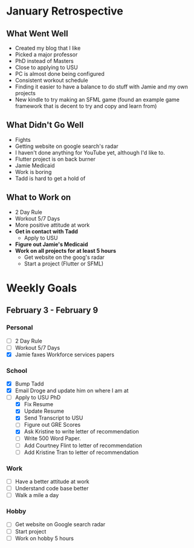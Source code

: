 # January Retrospective
## What Went Well
* Created my blog that I like
* Picked a major professor
* PhD instead of Masters
* Close to applying to USU
* PC is almost done being configured
* Consistent workout schedule
* Finding it easier to have a balance to do stuff with Jamie and my own projects
* New kindle to try making an SFML game (found an example game framework that is decent to try and copy and learn from)

## What Didn't Go Well
* Fights
* Getting website on google search's radar
* I haven't done anything for YouTube yet, although I'd like to.
* Flutter project is on back burner
* Jamie Medicaid
* Work is boring
* Tadd is hard to get a hold of

## What to Work on
* 2 Day Rule
* Workout 5/7 Days
* More positive attitude at work
* **Get in contact with Tadd**
	* Apply to USU 
* **Figure out Jamie's Medicaid**
* **Work on all projects for at least 5 hours**
	* Get website on the goog's radar
	* Start a project (Flutter or SFML)
	
# Weekly Goals

## February 3 - February 9 
### Personal
- [ ] 2 Day Rule
- [ ] Workout 5/7 Days
- [X] Jamie faxes Workforce services papers

### School
- [X] Bump Tadd
- [X] Email Droge and update him on where I am at
- [ ] Apply to USU PhD
    - [X] Fix Resume
    - [X] Update Resume
    - [X] Send Transcript to USU
    - [ ] Figure out GRE Scores
    - [X] Ask Kristine to write letter of recommendation
    - [ ] Write 500 Word Paper. 
    - [ ] Add Courtney Flint to letter of recommendation
    - [ ] Add Kristine Tran to letter of recommendation

### Work
- [ ] Have a better attitude at work
- [ ] Understand code base better
- [ ] Walk a mile a day

### Hobby
- [ ] Get website on Google search radar
- [ ] Start project
- [ ] Work on hobby 5 hours
